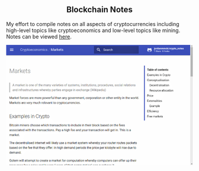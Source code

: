<center> <h2>Blockchain Notes</h2> </center>

My effort to compile notes on all aspects of cryptocurrencies including high-level topics like cryptoeconomics and low-level topics like mining. Notes can be viewed [here](http://www.jordanmmck.com/blockchain/).

<img src="/public/images/blockchain_notes_large.png" alt=")blockchain_notes"/>
